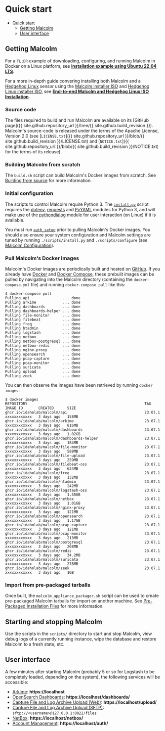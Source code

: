 # <a name="QuickStart"></a>Quick start

* [Quick start](#QuickStart)
    - [Getting Malcolm](#GetMalcolm)
    - [User interface](#UserInterfaceURLs)

## <a name="GetMalcolm"></a>Getting Malcolm

For a `TL;DR` example of downloading, configuring, and running Malcolm in Docker on a Linux platform, see **[Installation example using Ubuntu 22.04 LTS](ubuntu-install-example.md#InstallationExample)**.

For a more in-depth guide convering installing both Malcolm and a [Hedgehog Linux](hedgehog.md) sensor using the [Malcolm installer ISO](malcolm-iso.md#ISO) and [Hedgehog Linux installer ISO](hedgehog-installation.md#HedgehogInstallation), see **[End-to-end Malcolm and Hedgehog Linux ISO Installation](malcolm-hedgehog-e2e-iso-install.md#InstallationExample)**.

### Source code

The files required to build and run Malcolm are available on its [GitHub page]({{ site.github.repository_url }}/tree/{{ site.github.build_revision }}). Malcolm's source-code is released under the terms of the Apache License, Version 2.0 (see [`LICENSE.txt`]({{ site.github.repository_url }}/blob/{{ site.github.build_revision }}/LICENSE.txt) and [`NOTICE.txt`]({{ site.github.repository_url }}/blob/{{ site.github.build_revision }}/NOTICE.txt) for the terms of its release).

### Building Malcolm from scratch

The `build.sh` script can build Malcolm's Docker images from scratch. See [Building from source](development.md#Build) for more information.

### Initial configuration

The scripts to control Malcolm require Python 3. The [`install.py`](malcolm-config.md#ConfigAndTuning) script requires the [dotenv](https://github.com/theskumar/python-dotenv), [requests](https://docs.python-requests.org/en/latest/) and [PyYAML](https://pyyaml.org/) modules for Python 3, and will make use of the [pythondialog](https://pythondialog.sourceforge.io/) module for user interaction (on Linux) if it is available.

You must run [`auth_setup`](authsetup.md#AuthSetup) prior to pulling Malcolm's Docker images. You should also ensure your system configuration and Malcolm settings are tuned by running `./scripts/install.py` and `./scripts/configure` (see [Malcolm Configuration](malcolm-config.md#ConfigAndTuning)).
    
### Pull Malcolm's Docker images

Malcolm's Docker images are periodically built and hosted on [GitHub](https://github.com/orgs/idaholab/packages?repo_name=Malcolm). If you already have [Docker](https://www.docker.com/) and [Docker Compose](https://docs.docker.com/compose/), these prebuilt images can be pulled by navigating into the Malcolm directory (containing the `docker-compose.yml` file) and running `docker-compose pull` like this:
```
$ docker-compose pull
Pulling api               ... done
Pulling arkime            ... done
Pulling dashboards        ... done
Pulling dashboards-helper ... done
Pulling file-monitor      ... done
Pulling filebeat          ... done
Pulling freq              ... done
Pulling htadmin           ... done
Pulling logstash          ... done
Pulling netbox            ... done
Pulling netbox-postgresql ... done
Pulling netbox-redis      ... done
Pulling nginx-proxy       ... done
Pulling opensearch        ... done
Pulling pcap-capture      ... done
Pulling pcap-monitor      ... done
Pulling suricata          ... done
Pulling upload            ... done
Pulling zeek              ... done
```

You can then observe the images have been retrieved by running `docker images`:
```
$ docker images
REPOSITORY                                                     TAG               IMAGE ID       CREATED      SIZE
ghcr.io/idaholab/malcolm/api                                   23.07.1           xxxxxxxxxxxx   3 days ago   158MB
ghcr.io/idaholab/malcolm/arkime                                23.07.1           xxxxxxxxxxxx   3 days ago   816MB
ghcr.io/idaholab/malcolm/dashboards                            23.07.1           xxxxxxxxxxxx   3 days ago   1.02GB
ghcr.io/idaholab/malcolm/dashboards-helper                     23.07.1           xxxxxxxxxxxx   3 days ago   184MB
ghcr.io/idaholab/malcolm/file-monitor                          23.07.1           xxxxxxxxxxxx   3 days ago   588MB
ghcr.io/idaholab/malcolm/file-upload                           23.07.1           xxxxxxxxxxxx   3 days ago   259MB
ghcr.io/idaholab/malcolm/filebeat-oss                          23.07.1           xxxxxxxxxxxx   3 days ago   624MB
ghcr.io/idaholab/malcolm/freq                                  23.07.1           xxxxxxxxxxxx   3 days ago   132MB
ghcr.io/idaholab/malcolm/htadmin                               23.07.1           xxxxxxxxxxxx   3 days ago   242MB
ghcr.io/idaholab/malcolm/logstash-oss                          23.07.1           xxxxxxxxxxxx   3 days ago   1.35GB
ghcr.io/idaholab/malcolm/netbox                                23.07.1           xxxxxxxxxxxx   3 days ago   1.01GB
ghcr.io/idaholab/malcolm/nginx-proxy                           23.07.1           xxxxxxxxxxxx   3 days ago   121MB
ghcr.io/idaholab/malcolm/opensearch                            23.07.1           xxxxxxxxxxxx   3 days ago   1.17GB
ghcr.io/idaholab/malcolm/pcap-capture                          23.07.1           xxxxxxxxxxxx   3 days ago   121MB
ghcr.io/idaholab/malcolm/pcap-monitor                          23.07.1           xxxxxxxxxxxx   3 days ago   213MB
ghcr.io/idaholab/malcolm/postgresql                            23.07.1           xxxxxxxxxxxx   3 days ago   268MB
ghcr.io/idaholab/malcolm/redis                                 23.07.1           xxxxxxxxxxxx   3 days ago   34.2MB
ghcr.io/idaholab/malcolm/suricata                              23.07.1           xxxxxxxxxxxx   3 days ago   278MB
ghcr.io/idaholab/malcolm/zeek                                  23.07.1           xxxxxxxxxxxx   3 days ago   1GB
```

### Import from pre-packaged tarballs

Once built, the `malcolm_appliance_packager.sh` script can be used to create pre-packaged Malcolm tarballs for import on another machine. See [Pre-Packaged Installation Files](development.md#Packager) for more information.

## Starting and stopping Malcolm

Use the scripts in the `scripts/` directory to start and stop Malcolm, view debug logs of a currently running
instance, wipe the database and restore Malcolm to a fresh state, etc.

## <a name="UserInterfaceURLs"></a>User interface

A few minutes after starting Malcolm (probably 5 or so for Logstash to be completely loaded, depending on the system), the following services will be accessible:

* [Arkime](https://arkime.com/): **https://localhost**
* [OpenSearch Dashboards](https://opensearch.org/docs/latest/dashboards/index/): **https://localhost/dashboards/**
* [Capture File and Log Archive Upload (Web)](upload.md#Upload): **https://localhost/upload/**
* [Capture File and Log Archive Upload (SFTP)](upload.md#Upload): `sftp://<username>@127.0.0.1:8022/files`
* [NetBox](asset-interaction-analysis.md#AssetInteractionAnalysis): **https://localhost/netbox/**
* [Account Management](authsetup.md#AuthBasicAccountManagement): **https://localhost/auth/**